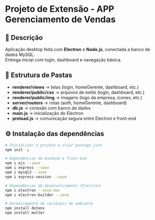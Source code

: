 # Projeto de Extensão - APP Gerenciamento de Vendas

## 📌 Descrição
Aplicação desktop feita com **Electron** e **Node.js**, conectada a banco de dados MySQL.  
Entrega inicial com login, dashboard e navegação básica.

## 📂 Estrutura de Pastas
- **renderer/views** → telas (login, homeGerente, dashboard, etc.)  
- **renderer/public/css** → arquivos de estilo (login, dashboard, etc.)  
- **renderer/public/img** → imagens (logo da empresa, ícones, etc.)  
- **server/routers** → rotas (auth, homeGerente, dashboard)  
- **db.js** → conexão com banco de dados  
- **main.js** → inicialização do Electron  
- **preload.js** → comunicação segura entre Electron e front-end  

## ⚙️ Instalação das dependências
```bash
# Inicializar o projeto e criar package.json
npm init -y

# Dependências do backend e front-end
npm i ejs --save
npm i express --save
npm i mysql2 --save
npm i express-session --save

# Dependências de desenvolvimento (Electron)
npm i electron --save-dev
npm i electron-builder --save

# Gerenciamento de variáveis de ambiente
npm install dotenv
npm install multer
